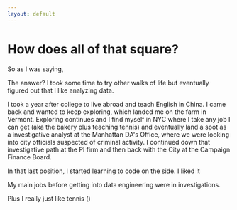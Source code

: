 ```yaml
---
layout: default
---
```


# How does all of that square?

So as I was saying, 

The answer? I took some time to try other walks of life but eventually figured out that I like analyzing data. 

I took a year after college to live abroad and teach English in China. I came back and wanted to keep exploring, which landed me on the farm in Vermont. Exploring continues and I find myself in NYC where I take any job I can get (aka the bakery plus teaching tennis) and eventually land a spot as a investigative analyst at the Manhattan DA's Office, where we were looking into city officials suspected of criminal activity. I continued down that investigative path at the PI firm and then back with the City at the Campaign Finance Board.

In that last position, I started learning to code on the side. I liked it 

My main jobs before getting into data engineering were in investigations. 

Plus I really just like tennis ()